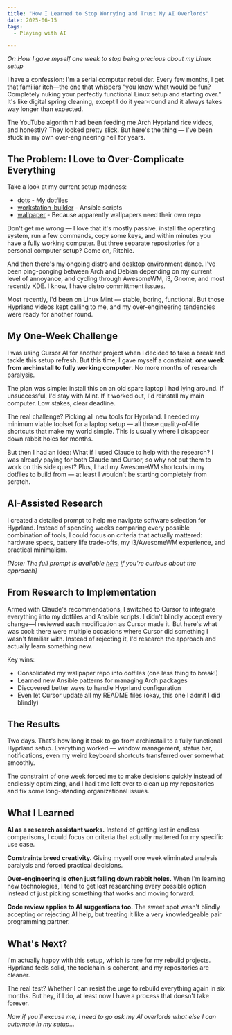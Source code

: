```yaml
---
title: "How I Learned to Stop Worrying and Trust My AI Overlords"
date: 2025-06-15
tags:
  - Playing with AI

---
```


*Or: How I gave myself one week to stop being precious about my Linux setup*

I have a confession: I'm a serial computer rebuilder. Every few months, I get that familiar itch—the one that whispers "you know what would be fun? Completely nuking your perfectly functional Linux setup and starting over." It's like digital spring cleaning, except I do it year-round and it always takes way longer than expected.

The YouTube algorithm had been feeding me Arch Hyprland rice videos, and honestly? They looked pretty slick. But here's the thing — I've been stuck in my own over-engineering hell for years.

<!-- more //-->

## The Problem: I Love to Over-Complicate Everything

Take a look at my current setup madness:

- [dots](https://github.com/rsmacapinlac/dots) - My dotfiles
- [workstation-builder](https://github.com/rsmacapinlac/workstation-builder) - Ansible scripts
- [wallpaper](https://github.com/rsmacapinlac/wallpaper) - Because apparently wallpapers need their own repo

Don't get me wrong — I love that it's mostly passive. install the operating system, run a few commands, copy some keys, and within minutes you have a fully working computer. But three separate repositories for a personal computer setup? Come on, Ritchie.

And then there's my ongoing distro and desktop environment dance. I've been ping-ponging between Arch and Debian depending on my current level of annoyance, and cycling through AwesomeWM, i3, Gnome, and most recently KDE. I know, I have distro committment issues.

Most recently, I'd been on Linux Mint — stable, boring, functional. But those Hyprland videos kept calling to me, and my over-engineering tendencies were ready for another round.

## My One-Week Challenge

I was using Cursor AI for another project when I decided to take a break and tackle this setup refresh. But this time, I gave myself a constraint: **one week from archinstall to fully working computer**. No more months of research paralysis.

The plan was simple: install this on an old spare laptop I had lying around. If unsuccessful, I'd stay with Mint. If it worked out, I'd reinstall my main computer. Low stakes, clear deadline.

The real challenge? Picking all new tools for Hyprland. I needed my minimum viable toolset for a laptop setup — all those quality-of-life shortcuts that make my world simple. This is usually where I disappear down rabbit holes for months.

But then I had an idea: What if I used Claude to help with the research? I was already paying for both Claude and Cursor, so why not put them to work on this side quest? Plus, I had my AwesomeWM shortcuts in my dotfiles to build from — at least I wouldn't be starting completely from scratch.

## AI-Assisted Research

I created a detailed prompt to help me navigate software selection for Hyprland. Instead of spending weeks comparing every possible combination of tools, I could focus on criteria that actually mattered: hardware specs, battery life trade-offs, my i3/AwesomeWM experience, and practical minimalism.

*[Note: The full prompt is available [here](/files/2025-06-15/hyprland-prompt.txt) if you're curious about the approach]*

## From Research to Implementation

Armed with Claude's recommendations, I switched to Cursor to integrate everything into my dotfiles and Ansible scripts. I didn't blindly accept every change—I reviewed each modification as Cursor made it. But here's what was cool: there were multiple occasions where Cursor did something I wasn't familiar with. Instead of rejecting it, I'd research the approach and actually learn something new.

Key wins:

- Consolidated my wallpaper repo into dotfiles (one less thing to break!)
- Learned new Ansible patterns for managing Arch packages
- Discovered better ways to handle Hyprland configuration
- Even let Cursor update all my README files (okay, this one I admit I did blindly)

## The Results

Two days. That's how long it took to go from archinstall to a fully functional Hyprland setup. Everything worked — window management, status bar, notifications, even my weird keyboard shortcuts transferred over somewhat smoothly.

The constraint of one week forced me to make decisions quickly instead of endlessly optimizing, and I had time left over to clean up my repositories and fix some long-standing organizational issues.

## What I Learned

**AI as a research assistant works.** Instead of getting lost in endless comparisons, I could focus on criteria that actually mattered for my specific use case.

**Constraints breed creativity.** Giving myself one week eliminated analysis paralysis and forced practical decisions.

**Over-engineering is often just falling down rabbit holes.** When I'm learning new technologies, I tend to get lost researching every possible option instead of just picking something that works and moving forward.

**Code review applies to AI suggestions too.** The sweet spot wasn't blindly accepting or rejecting AI help, but treating it like a very knowledgeable pair programming partner.

## What's Next?

I'm actually happy with this setup, which is rare for my rebuild projects. Hyprland feels solid, the toolchain is coherent, and my repositories are cleaner. 

The real test? Whether I can resist the urge to rebuild everything again in six months. But hey, if I do, at least now I have a process that doesn't take forever.

*Now if you'll excuse me, I need to go ask my AI overlords what else I can automate in my setup...*
